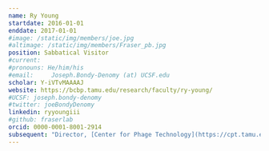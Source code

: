 ```yaml
---
name: Ry Young
startdate: 2016-01-01
enddate: 2017-01-01
#image: /static/img/members/joe.jpg
#altimage: /static/img/members/Fraser_pb.jpg
position: Sabbatical Visitor
#current:
#pronouns: He/him/his
#email: 	Joseph.Bondy-Denomy (at) UCSF.edu
scholar: Y-iVTvMAAAAJ
website: https://bcbp.tamu.edu/research/faculty/ry-young/
#UCSF: joseph.bondy-denomy
#twitter: joeBondyDenomy
linkedin: ryyoungiii
#github: fraserlab
orcid: 0000-0001-8001-2914
subsequent: "Director, [Center for Phage Technology](https://cpt.tamu.edu/) and Sadie Hatfield Professor, [Department of Biochemistry and Physics](https://bcbp.tamu.edu/) – Texas A&M @ College Station, Texas"
---
```

